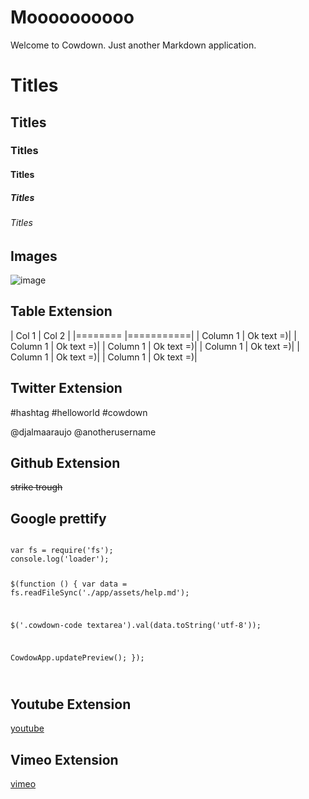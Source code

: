 # Moooooooooo

Welcome to Cowdown. Just another Markdown application.


# Titles
## Titles
### Titles
#### Titles
##### Titles
###### Titles

## Images
![image](https://raw.githubusercontent.com/djalmaaraujo/cowdown/master/preview.png)

## Table Extension

| Col 1    | Col 2     |
|========  |===========|
| Column 1 | Ok text =)|
| Column 1 | Ok text =)|
| Column 1 | Ok text =)|
| Column 1 | Ok text =)|
| Column 1 | Ok text =)|
| Column 1 | Ok text =)|

## Twitter Extension

#hashtag #helloworld #cowdown

@djalmaaraujo @anotherusername

## Github Extension
~~strike trough~~

## Google prettify

<code>
var fs = require('fs');
console.log('loader');

$(function () {
  var data = fs.readFileSync('./app/assets/help.md');

  $('.cowdown-code textarea').val(data.toString('utf-8'));

  CowdowApp.updatePreview();
});

</code>

## Youtube Extension
[youtube](https://www.youtube.com/watch?v=DlJEt2KU33I)

## Vimeo Extension
[vimeo](http://vimeo.com/100693599)

